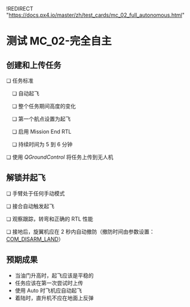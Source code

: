 !REDIRECT "https://docs.px4.io/master/zh/test_cards/mc_02_full_autonomous.html"

# 测试 MC_02-完全自主

## 创建和上传任务

❏ 任务标准

&nbsp;&nbsp;&nbsp;&nbsp;❏ 自动起飞

&nbsp;&nbsp;&nbsp;&nbsp;❏ 整个任务期间高度的变化

&nbsp;&nbsp;&nbsp;&nbsp;❏ 第一个航点设置为起飞

&nbsp;&nbsp;&nbsp;&nbsp;❏ 启用 Mission End RTL

&nbsp;&nbsp;&nbsp;&nbsp;❏ 持续时间为 5 到 6 分钟

❏ 使用 *QGroundControl* 将任务上传到无人机

## 解锁并起飞

❏ 手臂处于任何手动模式

❏ 接合自动触发起飞

❏ 观察跟踪，转弯和正确的 RTL 性能

❏ 接地后，旋翼机应在 2 秒内自动撤防（撤防时间由参数设置：[COM_DISARM_LAND](../advanced/parameter_reference.md#COM_DISARM_LAND)）

## 预期成果

- 当油门升高时，起飞应该是平稳的
- 任务应该在第一次尝试时上传
- 使用 Auto 时飞机应自动起飞
- 着陆时，直升机不应在地面上反弹

<!-- 
MC_002 - Full autonomous

-   Make sure the auto-disarm is enabled
-   QGC open test1_mission.plan and sync to the vehicle
-   Takeoff from QGC start mission slider
-   Check the vehicle completes the mission
-   Let the vehicle to auto land, take manual control if needed and explain the reason in log description.
-   Check the vehicle disarms by itself.
-->